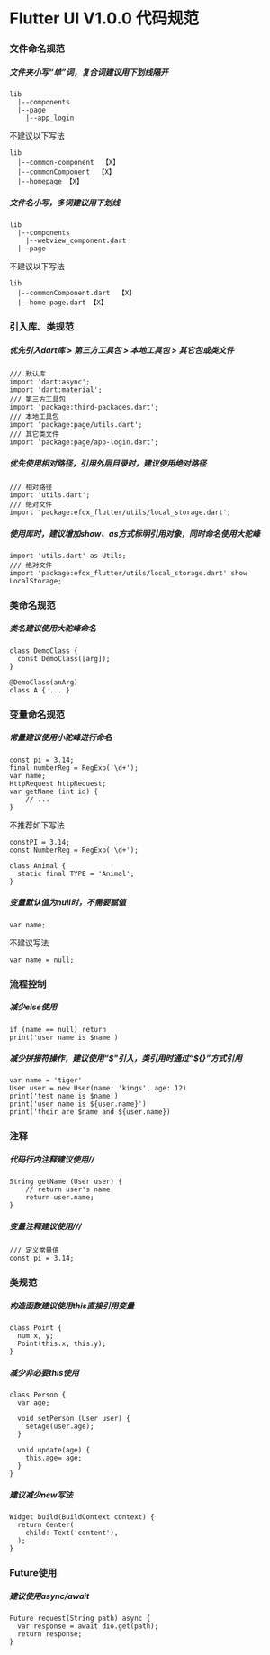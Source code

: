 # Flutter UI V1.0.0 代码规范

### 文件命名规范
##### 文件夹小写“单”词，复合词建议用下划线隔开
```
lib 
  |--components
  |--page
    |--app_login
```

不建议以下写法
```
lib 
  |--common-component  【X】
  |--commonComponent  【X】
  |--homepage 【X】
```
##### 文件名小写，多词建议用下划线
```
lib 
  |--components
    |--webview_component.dart
  |--page
```

不建议以下写法
```
lib 
  |--commonComponent.dart  【X】
  |--home-page.dart 【X】
```


### 引入库、类规范

##### 优先引入dart库 > 第三方工具包 > 本地工具包 > 其它包或类文件
```
/// 默认库
import 'dart:async';
import 'dart:material';
/// 第三方工具包
import 'package:third-packages.dart';
/// 本地工具包
import 'package:page/utils.dart';
/// 其它类文件
import 'package:page/app-login.dart';
```

##### 优先使用相对路径，引用外层目录时，建议使用绝对路径
```
/// 相对路径
import 'utils.dart';
/// 绝对文件
import 'package:efox_flutter/utils/local_storage.dart';
```

##### 使用库时，建议增加show、as方式标明引用对象，同时命名使用大驼峰
```
import 'utils.dart' as Utils;
/// 绝对文件
import 'package:efox_flutter/utils/local_storage.dart' show LocalStorage;
```


### 类命名规范

##### 类名建议使用大驼峰命名
```
class DemoClass {
  const DemoClass([arg]);
}

@DemoClass(anArg)
class A { ... }
```


### 变量命名规范
##### 常量建议使用小驼峰进行命名
```
const pi = 3.14;
final numberReg = RegExp('\d+');
var name;
HttpRequest httpRequest;
var getName (int id) {
	// ...
}
```

不推荐如下写法

```
constPI = 3.14;
const NumberReg = RegExp('\d+');

class Animal {
  static final TYPE = 'Animal';
}
```
##### 变量默认值为null时，不需要赋值
```
var name;
```
不建议写法
```
var name = null;
```


### 流程控制
##### 减少else使用
```
if (name == null) return
print('user name is $name')
```

##### 减少拼接符操作，建议使用“\$"引入，类引用时通过“\${}”方式引用
```
var name = 'tiger'
User user = new User(name: 'kings', age: 12)
print('test name is $name')
print('user name is ${user.name}')
print('their are $name and ${user.name})
```


### 注释
##### 代码行内注释建议使用//
```
String getName (User user) {
	// return user's name
	return user.name;
}
```
##### 变量注释建议使用///
```
/// 定义常量值
const pi = 3.14;
```


### 类规范

##### 构造函数建议使用this直接引用变量

```
class Point {
  num x, y;
  Point(this.x, this.y);
}
```

##### 减少非必要this使用
```
class Person {
  var age;

  void setPerson (User user) {
    setAge(user.age);
  }

  void update(age) {
    this.age= age;
  }
}
```

##### 建议减少new写法
```
Widget build(BuildContext context) {
  return Center(
    child: Text('content'),
  );
}
```


### Future使用

##### 建议使用async/await

```
Future request(String path) async {
  var response = await dio.get(path);
  return response;
}
```




